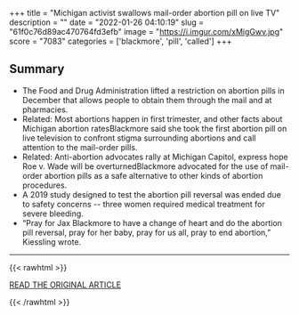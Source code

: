 +++
title = "Michigan activist swallows mail-order abortion pill on live TV"
description = ""
date = "2022-01-26 04:10:19"
slug = "61f0c76d89ac470764fd3efb"
image = "https://i.imgur.com/xMigGwv.jpg"
score = "7083"
categories = ['blackmore', 'pill', 'called']
+++



## Summary

- The Food and Drug Administration lifted a restriction on abortion pills in December that allows people to obtain them through the mail and at pharmacies.
- Related: Most abortions happen in first trimester, and other facts about Michigan abortion ratesBlackmore said she took the first abortion pill on live television to confront stigma surrounding abortions and call attention to the mail-order pills.
- Related: Anti-abortion advocates rally at Michigan Capitol, express hope Roe v. Wade will be overturnedBlackmore advocated for the use of mail-order abortion pills as a safe alternative to other kinds of abortion procedures.
- A 2019 study designed to test the abortion pill reversal was ended due to safety concerns -- three women required medical treatment for severe bleeding.
- “Pray for Jax Blackmore to have a change of heart and do the abortion pill reversal, pray for her baby, pray for us all, pray to end abortion,” Kiessling wrote.

---

{{< rawhtml >}}
  <p class="article-category">
    <a target="_blank" href="https://www.mlive.com/public-interest/2022/01/michigan-activist-swallows-mail-order-abortion-pill-on-live-tv.html">READ THE ORIGINAL ARTICLE</a>
  </p>
{{< /rawhtml >}}
